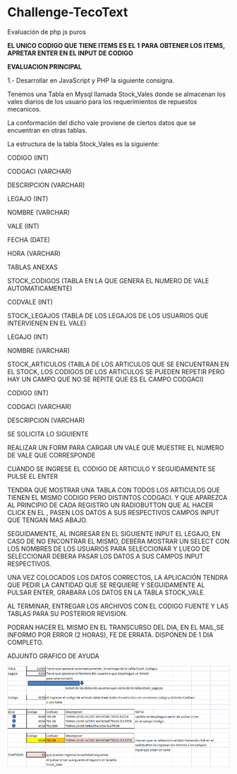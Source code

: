 # Challenge-TecoText

Evaluación de php js puros

**EL UNICO CODIGO QUE TIENE ITEMS ES EL 1**
**PARA OBTENER LOS ITEMS, APRETAR ENTER EN EL INPUT DE CODIGO**

**EVALUACION PRINCIPAL**

1.- Desarrollar en JavaScript y PHP la siguiente consigna.

Tenemos una Tabla en Mysql llamada Stock_Vales donde se almacenan los vales diarios de los usuario para los requerimientos de repuestos mecanicos.

La conformación del dicho vale proviene de ciertos datos que se encuentran en otras tablas.

La estructura de la tabla Stock_Vales es la siguiente:

CODIGO (INT)

CODGACI (VARCHAR)

DESCRIPCION (VARCHAR)

LEGAJO (INT)

NOMBRE (VARCHAR)

VALE (INT)

FECHA (DATE)

HORA (VARCHAR)

TABLAS ANEXAS

STOCK_CODIGOS (TABLA EN LA QUE GENERA EL NUMERO DE VALE AUTOMATICAMENTE)

CODVALE (INT)

STOCK_LEGAJOS (TABLA DE LOS LEGAJOS DE LOS USUARIOS QUE INTERVIENEN EN EL VALE)

LEGAJO (INT)

NOMBRE (VARCHAR)

STOCK_ARTICULOS (TABLA DE LOS ARTICULOS QUE SE ENCUENTRAN EN EL STOCK, LOS CODIGOS DE LOS ARTICULOS SE PUEDEN REPETIR PERO HAY UN CAMPO QUE NO SE REPITE QUE ES EL CAMPO CODGACI)

CODIGO (INT)

CODGACI (VARCHAR)

DESCRIPCION (VARCHAR)

SE SOLICITA LO SIGUIENTE

REALIZAR UN FORM PARA CARGAR UN VALE QUE MUESTRE EL NUMERO DE VALE QUE CORRESPONDE

CUANDO SE INGRESE EL CODIGO DE ARTICULO Y SEGUIDAMENTE SE PULSE EL ENTER

TENDRA QUE MOSTRAR UNA TABLA CON TODOS LOS ARTICULOS QUE TIENEN EL MISMO CODIGO PERO DISTINTOS CODGACI. Y QUE APAREZCA AL PRINCIPIO DE CADA REGISTRO UN RADIOBUTTON QUE AL HACER CLICK EN EL , PASEN LOS DATOS A SUS RESPECTIVOS CAMPOS INPUT QUE TENGAN MAS ABAJO.

SEGUIDAMENTE, AL INGRESAR EN EL SIGUIENTE INPUT EL LEGAJO, EN CASO DE NO ENCONTRAR EL MISMO, DEBERA MOSTRAR UN SELECT CON LOS NOMBRES DE LOS USUARIOS PARA SELECCIONAR Y LUEGO DE SELECCIONAR DEBERA PASAR LOS DATOS A SUS CAMPOS INPUT RESPECTIVOS.

UNA VEZ COLOCADOS LOS DATOS CORRECTOS, LA APLICACIÓN TENDRA QUE PEDIR LA CANTIDAD QUE SE REQUIERE Y SEGUIDAMENTE AL PULSAR ENTER, GRABARA LOS DATOS EN LA TABLA STOCK_VALE.

AL TERMINAR, ENTREGAR LOS ARCHIVOS CON EL CODIGO FUENTE Y LAS TABLAS PARA SU POSTERIOR REVISION.

PODRAN HACER EL MISMO EN EL TRANSCURSO DEL DIA, EN EL MAIL,SE INFORMO POR ERROR (2 HORAS), FE DE ERRATA. DISPONEN DE 1 DIA COMPLETO.

ADJUNTO GRAFICO DE AYUDA

![](/grafico.png)
